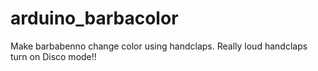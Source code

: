 # arduino_barbacolor
Make barbabenno change color using handclaps. Really loud handclaps turn on Disco mode!! 
